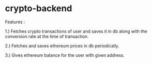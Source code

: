 # crypto-backend

Features : 

1.) Fetches crypto transactions of user and saves it in db along with the conversion rate at the time of transaction.

2.) Fetches and saves ethereum prices in db periodically.

3.) Gives ethereum balance for the user with given address.
